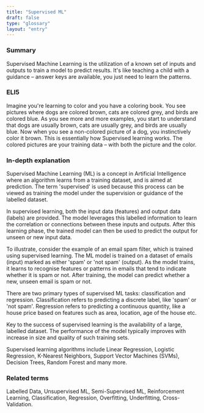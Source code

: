 ```yaml
---
title: "Supervised ML"
draft: false
type: "glossary"
layout: "entry"
---
```


### Summary

Supervised Machine Learning is the utilization of a known set of inputs and outputs to train a model to predict results. It's like teaching a child with a guidance – answer keys are available, you just need to learn the patterns.

### ELI5

Imagine you're learning to color and you have a coloring book. You see pictures where dogs are colored brown, cats are colored grey, and birds are colored blue. As you see more and more examples, you start to understand that dogs are usually brown, cats are usually grey, and birds are usually blue. Now when you see a non-colored picture of a dog, you instinctively color it brown. This is essentially how Supervised learning works. The colored pictures are your training data – with both the picture and the color.

### In-depth explanation

Supervised Machine Learning (ML) is a concept in Artificial Intelligence where an algorithm learns from a training dataset, and is aimed at prediction. The term 'supervised' is used because this process can be viewed as training the model under the supervision or guidance of the labelled dataset.

In supervised learning, both the input data (features) and output data (labels) are provided. The model leverages this labelled information to learn the correlation or connections between these inputs and outputs. After this learning phase, the trained model can then be used to predict the output for unseen or new input data.

To illustrate, consider the example of an email spam filter, which is trained using supervised learning. The ML model is trained on a dataset of emails (input) marked as either 'spam' or 'not spam' (output). As the model trains, it learns to recognise features or patterns in emails that tend to indicate whether it is spam or not. After training, the model can predict whether a new, unseen email is spam or not.

There are two primary types of supervised ML tasks: classification and regression. Classification refers to predicting a discrete label, like 'spam' or 'not spam'. Regression refers to predicting a continuous quantity, like a house price based on features such as area, location, age of the house etc.

Key to the success of supervised learning is the availability of a large, labelled dataset. The performance of the model typically improves with increase in size and quality of such training sets.

Supervised learning algorithms include Linear Regression, Logistic Regression, K-Nearest Neighbors, Support Vector Machines (SVMs), Decision Trees, Random Forest and many more.

### Related terms

Labelled Data, Unsupervised ML, Semi-Supervised ML, Reinforcement Learning, Classification, Regression, Overfitting, Underfitting, Cross-Validation.

